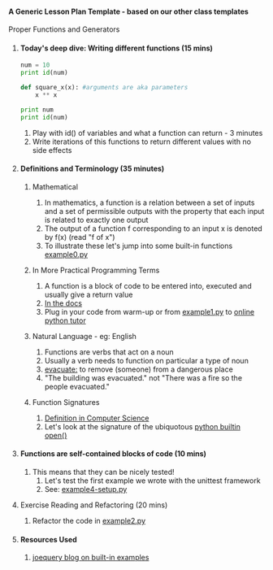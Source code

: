 

#### A Generic Lesson Plan Template - based on our other class templates

Proper Functions and Generators

1. #### Today's deep dive: Writing different functions (15 mins)

    ```python
    num = 10
    print id(num)

    def square_x(x): #arguments are aka parameters
        x ** x

    print num  
    print id(num)
    ```

    1. Play with id() of variables and what a function can return - 3 minutes    
    2. Write iterations of this functions to return different values with no side effects    


2. #### Definitions and Terminology (35 minutes)   
    1. Mathematical 
        1. In mathematics, a function is a relation between a set of inputs and a set of permissible outputs with the property that each input is related to exactly one output
        2. The output of a function f corresponding to an input x is denoted by f(x) (read "f of x")    
        3. To illustrate these let's jump into some built-in functions [example0.py](example0.py)
    2. In More Practical Programming Terms    
        1. A function is a block of code to be entered into, executed and usually give a return value    
        2. [In the docs](https://docs.python.org/2/reference/simple_stmts.html#the-return-statement)    
        3. Plug in your code from warm-up or from [example1.py](example1.py) to [online python tutor](http://pythontutor.com/visualize.html#mode=edit)    
 
    3. Natural Language - eg: English    
        1. Functions are verbs that act on a noun     
        2. Usually a verb needs to function on particular a type of noun    
        3. [evacuate:](http://www.merriam-webster.com/dictionary/evacuate) to remove (someone) from a dangerous place    
        4. "The building was evacuated." not "There was a fire so the people evacuated."  

    4. Function Signatures    
        1. [Definition in Computer Science](https://en.wikipedia.org/wiki/Type_signature)    
        2. Let's look at the signature of the ubiquotous [python builtin open()](https://docs.python.org/2/library/functions.html#open)    

3. #### Functions are self-contained blocks of code (10 mins)    
    1. This means that they can be nicely tested!    
        1. Let's test the first example we wrote with the unittest framework    
        2. See: [example4-setup.py](example4-setup.py)    

4. Exercise Reading and Refactoring (20 mins)    
    1. Refactor the code in [example2.py](example2.py)    

6. #### Resources Used    
    1. [joequery blog on built-in examples](http://joequery.me/code/python-builtin-functions/#enumerate)    

